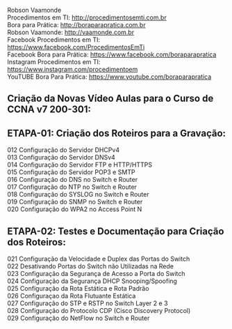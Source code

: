 Robson Vaamonde<br>
Procedimentos em TI: http://procedimentosemti.com.br<br>
Bora para Prática: http://boraparapratica.com.br<br>
Robson Vaamonde: http://vaamonde.com.br<br>
Facebook Procedimentos em TI: https://www.facebook.com/ProcedimentosEmTi<br>
Facebook Bora para Prática: https://www.facebook.com/boraparapratica<br>
Instagram Procedimentos em TI: https://www.instagram.com/procedimentoem<br>
YouTUBE Bora Para Prática: https://www.youtube.com/boraparapratica<br>

## **Criação da Novas Vídeo Aulas para o Curso de CCNA v7 200-301:**

## **ETAPA-01: Criação dos Roteiros para a Gravação:**
012 Configuração do Servidor DHCPv4<br>
013 Configuração do Servidor DNSv4<br>
014 Configuração do Servidor FTP e HTTP/HTTPS<br>
015 Configuração do Servidor POP3 e SMTP<br>
016 Configuração do DNS no Switch e Router<br>
017 Configuração do NTP no Switch e Router<br>
018 Configuração do SYSLOG no Switch e Router<br>
019 Configuração do SNMP no Switch e Router<br>
020 Configuração do WPA2 no Access Point N

## **ETAPA-02: Testes e Documentação para Criação dos Roteiros:**
021 Configuração da Velocidade e Duplex das Portas do Switch<br>
022 Desativando Portas do Switch não Utilizadas na Rede<br>
023 Configuração da Segurança de Acesso a Porta do Switch<br>
024 Configuração da Segurança DHCP Snooping/Spoofing<br>
025 Configuração da Rota Estática e Rota Padrão<br>
026 Configuraçao da Rota Flutuante Estática<br>
027 Configuração do STP e RSTP no Switch Layer 2 e 3<br>
028 Configuração do Protocolo CDP (Cisco Discovery Protocol)<br>
029 Configuração do NetFlow no Switch e Router<br>
